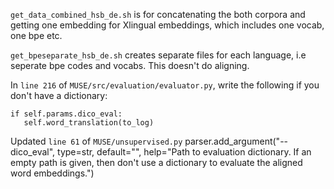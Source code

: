 `get_data_combined_hsb_de.sh` is for concatenating the both corpora and getting one embedding for Xlingual embeddings, which includes one vocab, one bpe etc.

`get_bpeseparate_hsb_de.sh` creates separate files for each language, i.e seperate bpe codes and vocabs. This doesn't do aligning.

In `line 216` of `MUSE/src/evaluation/evaluator.py`, write the following if you don't have a dictionary:

    if self.params.dico_eval:
       self.word_translation(to_log)

Updated `line 61` of `MUSE/unsupervised.py`
parser.add_argument("--dico_eval", type=str, default="", help="Path to evaluation dictionary. If an empty path is given, then don't use a dictionary to evaluate the aligned word embeddings.")